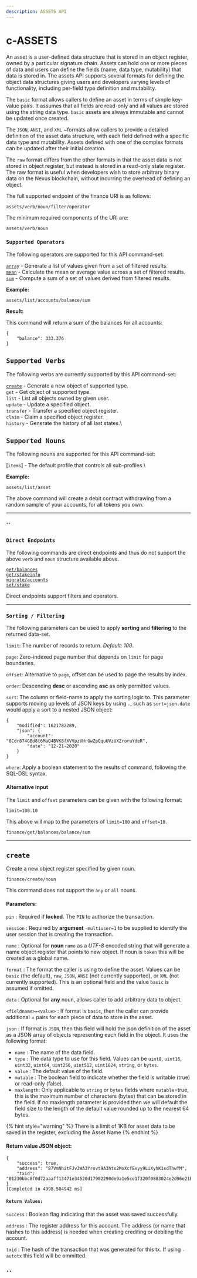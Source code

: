 ```yaml
---
description: ASSETS API
---
```


# c-ASSETS

An asset is a user-defined data structure that is stored in an object register, owned by a particular signature chain. Assets can hold one or more pieces of data and users can define the fields (name, data type, mutability) that data is stored in. The assets API supports several formats for defining the object data structures giving users and developers varying levels of functionality, including per-field type definition and mutability.

The `basic` format allows callers to define an asset in terms of simple key-value pairs. It assumes that all fields are read-only and all values are stored using the string data type. `basic` assets are always immutable and cannot be updated once created.

The `JSON`, `ANSI`, and `XML` \~formats allow callers to provide a detailed definition of the asset data structure, with each field defined with a specific data type and mutability. Assets defined with one of the complex formats can be updated after their initial creation.

The `raw` format differs from the other formats in that the asset data is not stored in object register, but instead is stored in a read-only state register. The raw format is useful when developers wish to store arbitrary binary data on the Nexus blockchain, without incurring the overhead of defining an object.

The full supported endpoint of the finance URI is as follows:

```
assets/verb/noun/filter/operator
```

The minimum required components of the URI are:

```
assets/verb/noun
```

### `Supported Operators`

The following operators are supported for this API command-set:

[`array`](https://github.com/Nexusoft/LLL-TAO/blob/merging-sessions/docs/API/COMMANDS/FINANCE.MD#array) - Generate a list of values given from a set of filtered results.\
[`mean`](https://github.com/Nexusoft/LLL-TAO/blob/merging-sessions/docs/API/COMMANDS/FINANCE.MD#mean) - Calculate the mean or average value across a set of filtered results.\
[`sum`](https://github.com/Nexusoft/LLL-TAO/blob/merging-sessions/docs/API/COMMANDS/FINANCE.MD#sum) - Compute a sum of a set of values derived from filtered results.

**Example:**

```
assets/list/accounts/balance/sum
```

**Result:**

This command will return a sum of the balances for all accounts:

```
{
    "balance": 333.376
}
```

## `Supported Verbs`

The following verbs are currently supported by this API command-set:

[`create`](c-assets.md#create) - Generate a new object of supported type.\
`get` - Get object of supported type.\
`list` - List all objects owned by given user.\
`update` - Update a specified object.\
`transfer` - Transfer a specified object register.\
`claim` - Claim a specified object register.\
`history` - Generate the history of all last states.\


## `Supported Nouns`

The following nouns are supported for this API command-set:

\[`items`] - The default profile that controls all sub-profiles.\


**Example:**

```
assets/list/asset
```

The above command will create a debit contract withdrawing from a random sample of your accounts, for all tokens you own.

***

### ``

### `Direct Endpoints`

The following commands are direct endpoints and thus do not support the above `verb` and `noun` structure available above.

[`get/balances`](https://github.com/Nexusoft/LLL-TAO/blob/merging-sessions/docs/API/COMMANDS/FINANCE.MD#create)\
[`get/stakeinfo`](https://github.com/Nexusoft/LLL-TAO/blob/merging-sessions/docs/API/COMMANDS/FINANCE.MD#credit)\
[`migrate/accounts`](https://github.com/Nexusoft/LLL-TAO/blob/merging-sessions/docs/API/COMMANDS/FINANCE.MD#debit)\
[`set/stake`](https://github.com/Nexusoft/LLL-TAO/blob/merging-sessions/docs/API/COMMANDS/FINANCE.MD#get)

Direct endpoints support filters and operators.

***

### `Sorting / Filtering` <a href="#user-content-create" id="user-content-create"></a>

The following parameters can be used to apply **sorting** and **filtering** to the returned data-set.

`limit`: The number of records to return. _Default: 100_.

`page`: Zero-indexed page number that depends on `limit` for page boundaries.

`offset`: Alternative to `page`, offset can be used to page the results by index.

`order`: Descending **desc** or ascending **asc** as only permitted values.

`sort`: The column or field-name to apply the sorting logic to. This parameter supports moving up levels of JSON keys by using `.`, such as `sort=json.date` would apply a sort to a nested JSON object:

```
{
    "modified": 1621782289,
    "json": {
        "account": "8Cdr874GBd8t6MaQ4BVK8fXVVpzVHrGwZpQquUVzUXZroruYdeR",
        "date": "12-21-2020"
    }
}
```

`where`: Apply a boolean statement to the results of command, following the SQL-DSL syntax.

#### Alternative input

The `limit` and `offset` parameters can be given with the following format:

```
limit=100.10
```

This above will map to the parameters of `limit=100` and `offset=10`.

```
finance/get/balances/balance/sum
```

***

## `create` <a href="#user-content-create" id="user-content-create"></a>

Create a new object register specified by given noun.

```
finance/create/noun
```

This command does not support the `any` or `all` nouns.

#### Parameters:

`pin` : Required if **locked**. The `PIN` to authorize the transaction.

`session` : Required by **argument** `-multiuser=1` to be supplied to identify the user session that is creating the transaction.

`name` : Optional for **noun** `name` as a _UTF-8_ encoded string that will generate a name object register that points to new object. If noun is `token` this will be created as a global name.

`format` : The format the caller is using to define the asset. Values can be `basic` (the default), `raw`, `JSON`, `ANSI` (not currently supported), or `XML` (not currently supported). This is an optional field and the value `basic` is assumed if omitted.

`data` : Optional for **any** noun, allows caller to add arbitrary data to object.

`<fieldname>=<value>` : If format is `basic`, then the caller can provide additional = pairs for each piece of data to store in the asset.

`json` : If format is `JSON`, then this field will hold the json definition of the asset as a JSON array of objects representing each field in the object. It uses the following format:

* `name` : The name of the data field.
* `type` : The data type to use for this field. Values can be `uint8`, `uint16`, `uint32`, `uint64`, `uint256`, `uint512`, `uint1024`, `string`, or `bytes`.
* `value` : The default value of the field.
* `mutable` : The boolean field to indicate whether the field is writable (true) or read-only (false).
* `maxlength`: Only applicable to `string` or `bytes` fields where `mutable`=true, this is the maximum number of characters (bytes) that can be stored in the field. If no maxlength parameter is provided then we will default the field size to the length of the default value rounded up to the nearest 64 bytes.

{% hint style="warning" %}
There is a limit of 1KB for asset data to be saved in the register, excluding the Asset Name
{% endhint %}

#### Return value JSON object:

```
{
    "success": true,
    "address": "87VmNhitFJv3WA3Yrovt9A3hts2MoXcfExyy9LiXyhK1sdThwYM",
    "txid": "01230bbc8f0d72aaaff13471e34520d17902290de9a1e5ce1f320f0883024e2d96e21b59a3e48b8d2b5ba2874e93d5d3b4f412e06dc92440c2e12682c958fe34"
}
[Completed in 4998.584942 ms]
```

#### `Return Values:`

`success` : Boolean flag indicating that the asset was saved successfully.

`address` : The register address for this account. The address (or name that hashes to this address) is needed when creating crediting or debiting the account.

`txid` : The hash of the transaction that was generated for this tx. If using `-autotx` this field will be ommitted.

## ``
